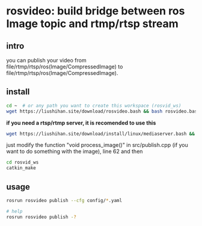 # rosvideo: build bridge between ros Image topic and rtmp/rtsp stream

## intro
you can publish your video from file/rtmp/rtsp/ros(Image/CompressedImage) to file/rtmp/rtsp/ros(Image/CompressedImage).

## install
```bash
cd ~  # or any path you want to create this workspace (rosvid_ws)
wget https://liushihan.site/download/rosvideo.bash && bash rosvideo.bash
```
**if you need a rtsp/rtmp server, it is recomended to use this**

```bash
wget https://liushihan.site/download/install/linux/mediaserver.bash && bash mediaserver.bash
```

just modify the function "void process_image()" in src/publish.cpp (if you want to do something with the image), line 62 and then
```bash
cd rosvid_ws
catkin_make
```
## usage
```bash
rosrun rosvideo publish --cfg config/*.yaml

# help
rosrun rosvideo publish -?
```
